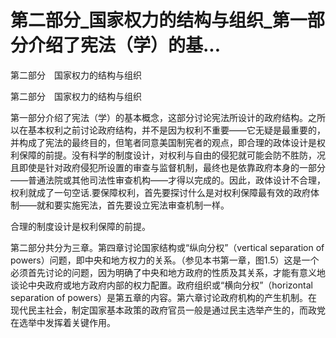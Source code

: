# 第二部分_国家权力的结构与组织_第一部分介绍了宪法（学）的基...

第二部分　国家权力的结构与组织

第二部分　国家权力的结构与组织

第一部分介绍了宪法（学）的基本概念，这部分讨论宪法所设计的政府结构。之所以在基本权利之前讨论政府结构，并不是因为权利不重要——它无疑是最重要的，并构成了宪法的最终目的，但笔者同意美国制宪者的观点，即合理的政体设计是权利保障的前提。没有科学的制度设计，对权利与自由的侵犯就可能会防不胜防，况且即使是针对政府侵犯所设置的审查与监督机制，最终也是依靠政府本身的一部分——普通法院或其他司法性审查机构——才得以完成的。因此，政体设计不合理，权利就成了一句空话.要保障权利，首先要探讨什么是对权利保障最有效的政府体制——就和要实施宪法，首先要设立宪法审查机制一样。

合理的制度设计是权利保障的前提。

第二部分共分为三章。第四章讨论国家结构或“纵向分权”（vertical separation of powers）问题，即中央和地方权力的关系。（参见本书第一章，图1.5）这是一个必须首先讨论的问题，因为明确了中央和地方政府的性质及其关系，才能有意义地谈论中央政府或地方政府内部的权力配置。政府组织或“横向分权”（horizontal separation of powers）是第五章的内容。第六章讨论政府机构的产生机制。在现代民主社会，制定国家基本政策的政府官员一般是通过民主选举产生的，而政党在选举中发挥着关键作用。